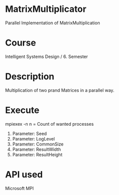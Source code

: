 # MatrixMultiplicator
Parallel Implementation of MatrixMultiplication

# Course
Intelligent Systems Design / 6. Semester

# Description
Multiplication of two prand Matrices in a parallel way.

# Execute
mpiexex -n
n = Count of wanted processes

1. Parameter: Seed
2. Parameter: LogLevel
3. Parameter: CommonSize
4. Parameter: ResultWidth
5. Parameter: ResultHeight

# API used
Microsoft MPI
